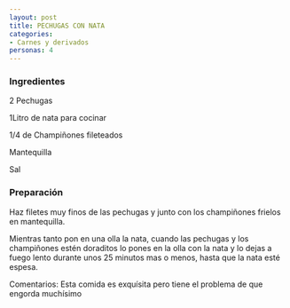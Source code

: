 ```yaml
---
layout: post
title: PECHUGAS CON NATA
categories:
- Carnes y derivados
personas: 4 
---
```

<h3>Ingredientes</h3>
2 Pechugas

1Litro de nata para cocinar

1/4 de Champiñones fileteados

Mantequilla

Sal

<h3>Preparación</h3>
Haz filetes muy finos de las pechugas y junto con los champiñones frielos en mantequilla.

Mientras tanto pon en una olla la nata, cuando las pechugas y los champiñones estén doraditos lo pones en la olla con la nata y lo dejas a fuego lento durante unos 25 minutos mas o menos, hasta que la nata esté espesa.

Comentarios: Esta comida es exquísita pero tiene el problema de que engorda muchísimo

